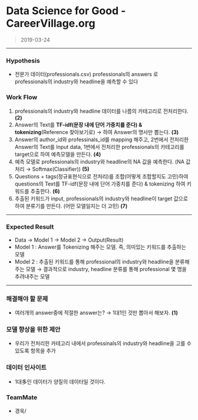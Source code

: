 # Data Science for Good - CareerVillage.org

> 2019-03-24

----------------

### Hypothesis

- 전문가 데이터(professionals.csv) professionals의 answers 로 professionals의 industry와 headline을 예측할 수 있다

###  Work Flow

1. professionals의 industry와 headline 데이터를 나름의 카테고리로 전처리한다. **(2)**
2. Answer의 Text를 **TF-idf(문장 내에 단어 가중치를 준다) & tokenizing**(Reference 찾아보기로) → 하여 Answer의 명사만 뽑는다. **(3)**
3. Answer의 author_id와 professinals_id를 mapping 해주고, 2번에서 전처리한 Answer의 Text를 Input data, 1번에서 전처리한 professionals의 카테고리를 target으로 하여 예측모델을 만든다. **(4)**
4. 예측 모델로 professionals의 industry와 headline의 NA 값을 예측한다. (NA 값 처리 →  Softmax(Classifier)) **(5)**
5. Questions + tags(정규표현식으로 전처리)를 조합(어떻게 조합할지도 고민)하여 questions의 Text를 TF-idf(문장 내에 단어 가중치를 준다) & tokenizing 하여 키워드를 추출한다. **(6)**
6. 추출된 키워드가 input, professionals의 industry와 headline이 target 값으로 하여 분류기를 만든다. (어떤 모델일지는 더 고민) **(7)**

-------------

### Expected Result

- Data → Model 1 → Model 2 → Output(Result)
- Model 1 : Answer를 Tokenizing 해주는 모델. 즉, 의미있는 키워드를 추출하는 모델
- Model 2 : 추출된 키워드를 통해 professional의 industry와 headline을 분류해주는 모델 → 결과적으로 industry, headline 분류를 통해 professional 몇 명을 추려내주는 모델



--------

### 해결해야 할 문제

- 여러개의 answer중에 적절한 answer는? → 1대1인 것만 뽑아서 해보자. **(1)**



### 모델 향상을 위한 제안

- 우리가 전처리한 카테고리 내에서 professinals의 industry와 headline을 고를 수 있도록 항목을 추가



### 데이터 인사이트

- 1대多인 데이터가 양질의 데이터일 것이다.

### TeamMate
- 경욱/

